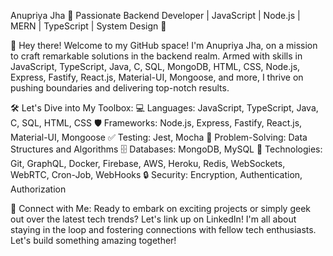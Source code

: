 Anupriya Jha 
🚀 Passionate Backend Developer | JavaScript | Node.js | MERN | TypeScript | System Design 🚀

👋 Hey there! Welcome to my GitHub space! I'm Anupriya Jha, on a mission to craft remarkable solutions in the backend realm. Armed with skills in JavaScript, TypeScript, Java, C, SQL, MongoDB, HTML, CSS, Node.js, Express, Fastify, React.js, Material-UI, Mongoose, and more, I thrive on pushing boundaries and delivering top-notch results.

🛠️ Let's Dive into My Toolbox:
💻 Languages: JavaScript, TypeScript, Java, C, SQL, HTML, CSS
🛡️ Frameworks: Node.js, Express, Fastify, React.js, Material-UI, Mongoose
✅ Testing: Jest, Mocha
🎯 Problem-Solving: Data Structures and Algorithms
🗄️ Databases: MongoDB, MySQL
🔧 Technologies: Git, GraphQL, Docker, Firebase, AWS, Heroku, Redis, WebSockets, WebRTC, Cron-Job, WebHooks
🔒 Security: Encryption, Authentication, Authorization

🔗 Connect with Me:
Ready to embark on exciting projects or simply geek out over the latest tech trends? Let's link up on LinkedIn! I'm all about staying in the loop and fostering connections with fellow tech enthusiasts. Let's build something amazing together!
